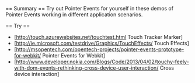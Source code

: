== Summary ==
Try out Pointer Events for yourself in these demos of Pointer Events working in different application scenarios.

== Try == 
* [http://touch.azurewebsites.net/touchtest.html Touch Tracker Marker]
* [http://ie.microsoft.com/testdrive/Graphics/TouchEffects/ Touch Effects]
* [http://msopentech.com/opentech-projects/pointer-events-prototype-for-webkit/ Pointer Events for Webkit]
* [http://www.developer.nokia.com/Blogs/Code/2013/04/02/touchy-feely-with-dom-events-rethinking-cross-device-user-interaction/ Cross device interaction]
